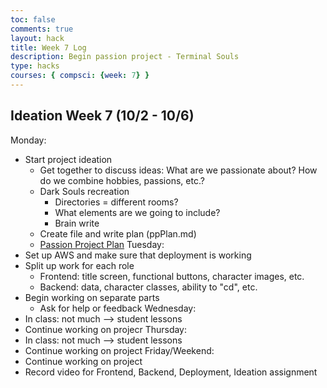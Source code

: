 ```yaml
---
toc: false
comments: true
layout: hack
title: Week 7 Log
description: Begin passion project - Terminal Souls
type: hacks
courses: { compsci: {week: 7} }
---
```


## Ideation Week 7 (10/2 - 10/6)
Monday:
- Start project ideation
    - Get together to discuss ideas: What are we passionate about? How do we combine hobbies, passions, etc.?
    - Dark Souls recreation
        - Directories = different rooms?
        - What elements are we going to include?
        - Brain write
    - Create file and write plan (ppPlan.md)
    - [Passion Project Plan](https://app.milanote.com/1QJKb518a2sF1n/frontend-backend-deployment)
Tuesday:
- Set up AWS and make sure that deployment is working
- Split up work for each role
    - Frontend: title screen, functional buttons, character images, etc.
    - Backend: data, character classes, ability to "cd", etc.
- Begin working on separate parts
    - Ask for help or feedback
Wednesday:
- In class: not much --> student lessons
- Continue working on projecr
Thursday: 
- In class: not much --> student lessons
- Continue working on project
Friday/Weekend:
- Continue working on project
- Record video for Frontend, Backend, Deployment, Ideation assignment